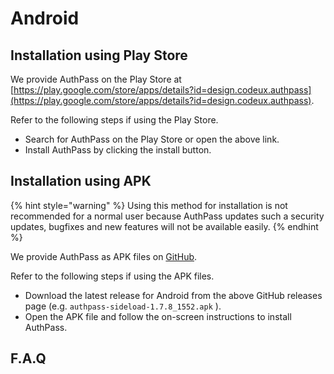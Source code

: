 # Android

## Installation using Play Store

We provide AuthPass on the Play Store at [https://play.google.com/store/apps/details?id=design.codeux.authpass](https://play.google.com/store/apps/details?id=design.codeux.authpass).

Refer to the following steps if using the Play Store.

* Search for AuthPass on the Play Store or open the above link.
* Install AuthPass by clicking the install button.

## Installation using APK

{% hint style="warning" %}
Using this method for installation is not recommended for a normal user because AuthPass updates such a security updates, bugfixes and new features will not be available easily.
{% endhint %}

We provide AuthPass as APK files on [GitHub](https://github.com/authpass/authpass/releases).

Refer to the following steps if using the APK files.

* Download the latest release for Android from the above GitHub releases page \(e.g.  `authpass-sideload-1.7.8_1552.apk` \).
* Open the APK file and follow the on-screen instructions to install AuthPass.

## F.A.Q



